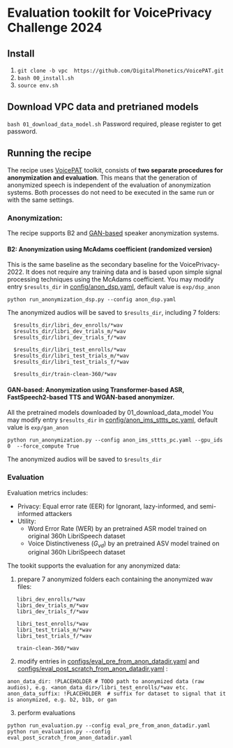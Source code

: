 # Evaluation tookilt for VoicePrivacy Challenge 2024

## Install

1. `git clone -b vpc  https://github.com/DigitalPhonetics/VoicePAT.git`
2. `bash 00_install.sh`
3. `source env.sh`

## Download VPC data and pretrianed models

`bash 01_download_data_model.sh` Password required, please register to get password.

## Running the recipe
The recipe uses [VoicePAT](https://github.com/DigitalPhonetics/VoicePAT) toolkit, consists of **two separate procedures for anonymization and evaluation**. This means that the generation of anonymized speech is independent of the evaluation of anonymization systems. Both processes do not need to be executed in the same run or with the same settings. 

### Anonymization: 
The recipe supports B2 and [GAN-based](https://ieeexplore.ieee.org/stamp/stamp.jsp?arnumber=10096607) speaker anonymization systems.
#### B2: Anonymization using McAdams coefficient (randomized version)
This is the same baseline as the secondary baseline for the VoicePrivacy-2022. It does not require any training data and is based upon simple signal processing techniques using the McAdams coefficient.
You may modify entry `$results_dir` in [config/anon_dsp.yaml](https://github.com/DigitalPhonetics/VoicePAT/blob/vpc/configs/anon_dsp.yaml), default value is `exp/dsp_anon`
```
python run_anonymization_dsp.py --config anon_dsp.yaml
```
The anonymized audios will be saved to `$results_dir`, including 7 folders:

```
  $results_dir/libri_dev_enrolls/*wav
  $results_dir/libri_dev_trials_m/*wav
  $results_dir/libri_dev_trials_f/*wav

  $results_dir/libri_test_enrolls/*wav
  $results_dir/libri_test_trials_m/*wav
  $results_dir/libri_test_trials_f/*wav

  $results_dir/train-clean-360/*wav
```

#### GAN-based: Anonymization using Transformer-based ASR, FastSpeech2-based TTS and WGAN-based anonymizer.
All the pretrained models downloaded by 01_download_data_model
You may modify entry `$results_dir` in [config/anon_ims_sttts_pc.yaml](https://github.com/DigitalPhonetics/VoicePAT/blob/vpc/configs/anon_ims_sttts_pc.yaml), default value is `exp/gan_anon`
```
python run_anonymization.py --config anon_ims_sttts_pc.yaml --gpu_ids 0  --force_compute True
```
The anonymized audios will be saved to `$results_dir`


### Evaluation
Evaluation metrics includes:
- Privacy: Equal error rate (EER) for Ignorant, lazy-informed, and semi-informed attackers
- Utility:
  - Word Error Rate (WER) by an pretrained ASR model trained on original 360h LibriSpeech dataset
  - Voice Distinctiveness ($G_{vd}$) by an pretrained ASV model trained on original 360h LibriSpeech dataset

The tookit supports the evaluation for any anonymized data:
1. prepare 7 anonymized folders each containing the anonymized wav files:
```
   libri_dev_enrolls/*wav
   libri_dev_trials_m/*wav
   libri_dev_trials_f/*wav

   libri_test_enrolls/*wav
   libri_test_trials_m/*wav
   libri_test_trials_f/*wav

   train-clean-360/*wav
```
2. modify entries in [configs/eval_pre_from_anon_datadir.yaml](https://github.com/DigitalPhonetics/VoicePAT/blob/vpc/configs/eval_pre_from_anon_datadir.yaml) and [configs/eval_post_scratch_from_anon_datadir.yaml](https://github.com/DigitalPhonetics/VoicePAT/blob/vpc/configs/eval_pre_from_anon_datadir.yaml) :
```
anon_data_dir: !PLACEHOLDER # TODO path to anonymized data (raw audios), e.g. <anon_data_dir>/libri_test_enrolls/*wav etc.
anon_data_suffix: !PLACEHOLDER  # suffix for dataset to signal that it is anonymized, e.g. b2, b1b, or gan
```
3. perform evaluations
  ```
  python run_evaluation.py --config eval_pre_from_anon_datadir.yaml
  python run_evaluation.py --config eval_post_scratch_from_anon_datadir.yaml
  ```








